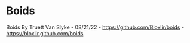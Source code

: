 # Boids
Boids
By Truett Van Slyke - 08/21/22 - https://github.com/Bloxlir/boids - https://bloxlir.github.com/boids
